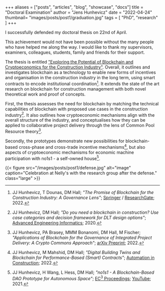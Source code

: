 +++
aliases = ["posts", "articles", "blog", "showcase", "docs"]
title = "Doctoral Examination"
author = "Jens Hunhevicz"
date = "2022-04-24"
thumbnail= "images/posts/post1/graduation.jpg"
tags = [
    "PhD",
    "research"
]
+++

I successfully defended my doctoral thesis on 22nd of April.

This achievement would not have been possible without the many people who have helped me along the way. I would like to thank my supervisors, examiners, colleagues, students, family and friends for their support.

The thesis is entitled ["Exploring the Potential of Blockchain and Cryptoeconomics for the Construction Industry"](https://doi.org/10.3929/ethz-b-000575095). Overall, it outlines and investigates blockchain as a technology to enable new forms of incentives and organisation in the construction industry in the long term, using smart contracts to encode institutional coordination[^1]. It extends the state of the art research on blockchain for construction management with both novel theoretical work and proof of concepts.

First, the thesis assesses the need for blockchain by matching the technical capabilities of blockchain with proposed use cases in the construction industry[^2]. It also outlines how cryptoeconomic mechanisms align with the overall structure of the industry, and conceptualises how they can be applied to collaborative project delivery through the lens of Common Pool Resource theory[^3].

Secondly, the prototypes demonstrate new possibilities for blockchain-based cross-phase and cross-trade incentive mechanisms[^4], but also aspects of cryptoeconomic mechanisms for economic machine participation with no1s1 - a self-owned house[^5].

{{< figure src="/images/posts/post1/defense.jpg" alt="image" caption="Celebration at Nelly's with the research group after the defense." class="large" >}}

[^1]: JJ Hunhevicz, T Dounas, DM Hall; *"The Promise of Blockchain for the Construction Industry: A Governance Lens"*; <a target="_blank" rel="noopener noreferrer" href="http://dx.doi.org/10.1007/978-981-19-3759-0_2"> Springer</a> / <a target="_blank" rel="noopener noreferrer" href="https://www.researchgate.net/publication/363711482_The_Promise_of_Blockchain_for_the_Construction_Industry_A_Governance_Lens"><i class="ai ai-open-access"></i> ResearchGate</a>; 2022.
[^2]: JJ Hunhevicz, DM Hall; <i>"Do you need a blockchain in construction? Use case categories and decision framework for DLT design options"</i>; <a target="_blank" rel="noopener noreferrer" href="https://www.sciencedirect.com/science/article/pii/S147403462030063X"><i class="ai ai-open-access"></i> Advanced Engineering Informatics</a>; 2020.
[^3]: JJ Hunhevicz, PA Brasey, MMM Bonanomi, DM Hall, M Fischer; *"Applications of Blockchain for the Governance of Integrated Project Delivery: A Crypto Commons Approach"*; <a target="_blank" rel="noopener noreferrer" href="https://arxiv.org/abs/2207.07002"> <i class="ai ai-open-access"></i>  arXiv Preprint</a>; 2022.
[^4]: JJ Hunhevicz, M Mahshid, DM Hall; *"Digital Building Twins and Blockchain for Performance-Based (Smart) Contracts"*; <a target="_blank" rel="noopener noreferrer" href="https://www.sciencedirect.com/science/article/pii/S0926580521004325#ac0005"><i class="ai ai-open-access"></i> Automation in Construction</a>; 2022.
[^5]: JJ Hunhevicz, H Wang, L Hess, DM Hall; *"no1s1 - A Blockchain-Based DAO Prototype for Autonomous Space"*; <a target="_blank" rel="noopener noreferrer" href="https://ec-3.org/publications/conferences/2021/paper/?id=185"><i class="ai ai-open-access"></i> EC<sup>3</sup> Proceedings</a>; <a target="_blank" rel="noopener noreferrer" href="https://youtu.be/iyz45BHiRrc"><i class="fab fa-youtube"></i> YouTube</a>; 2021.